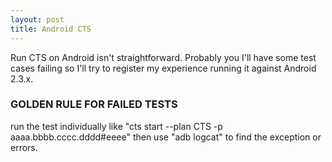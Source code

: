 ```yaml
---
layout: post
title: Android CTS 
---
```


Run CTS on Android isn't straightforward. Probably you I'll have some test cases failing so I'll try to register my experience running it against Android 2.3.x.

### GOLDEN RULE FOR FAILED TESTS ###
run the test individually like "cts start --plan CTS -p aaaa.bbbb.cccc.dddd#eeee" then use "adb logcat" to find the exception or errors.

